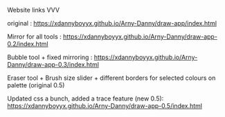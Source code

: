 Website links VVV

original :
https://xdannyboyyx.github.io/Arny-Danny/draw-app/index.html

Mirror for all tools :
https://xdannyboyyx.github.io/Arny-Danny/draw-app-0.2/index.html

Bubble tool + fixed mirroring :
https://xdannyboyyx.github.io/Arny-Danny/draw-app-0.3/index.html

Eraser tool + Brush size slider + different borders for selected colours on palette (original 0.5)

Updated css a bunch, added a trace feature (new 0.5):
https://xdannyboyyx.github.io/Arny-Danny/draw-app-0.5/index.html
